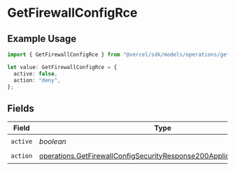 # GetFirewallConfigRce

## Example Usage

```typescript
import { GetFirewallConfigRce } from "@vercel/sdk/models/operations/getfirewallconfig.js";

let value: GetFirewallConfigRce = {
  active: false,
  action: "deny",
};
```

## Fields

| Field                                                                                                                                                        | Type                                                                                                                                                         | Required                                                                                                                                                     | Description                                                                                                                                                  |
| ------------------------------------------------------------------------------------------------------------------------------------------------------------ | ------------------------------------------------------------------------------------------------------------------------------------------------------------ | ------------------------------------------------------------------------------------------------------------------------------------------------------------ | ------------------------------------------------------------------------------------------------------------------------------------------------------------ |
| `active`                                                                                                                                                     | *boolean*                                                                                                                                                    | :heavy_check_mark:                                                                                                                                           | N/A                                                                                                                                                          |
| `action`                                                                                                                                                     | [operations.GetFirewallConfigSecurityResponse200ApplicationJSONAction](../../models/operations/getfirewallconfigsecurityresponse200applicationjsonaction.md) | :heavy_check_mark:                                                                                                                                           | N/A                                                                                                                                                          |